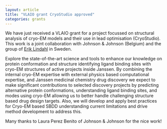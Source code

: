 ```yaml
---
layout: article
title: "VLAIO grant CryoStudio approved"
categories: grants
---
```


We have just received a VLAIO grant for a project focussed on structural analysis of cryo-EM models and their use in lead optimisation (CryoStudio). This work is a joint collaboration with Johnson & Johnson (Belgium) and the group of 
<a href="https://www.su.se/english/profiles/erlin-1.189634" target="_blank">Erik Lindahl</a> in Sweden.

Explore the state-of-the-art science and tools to enhance our knowledge on protein conformation and structure identifying ligand binding sites with cryo-EM structures of active projects inside Janssen. By combining the internal cryo-EM expertise with external physics based computational expertise, and Janssen medicinal chemistry drug discovery we expect to make significant contributions to selected discovery projects by predicting alternative protein conformations, understanding ligand binding sites, and modes using cryo-EM allowing us to better handle challenging structure based drug design targets. Also, we will develop and apply best practices for Cryo-EM based SBDD understanding current limitations and drive method development to address this.

Many thanks to Laura Perez Benito of Johnson & Johnson for the nice work!
